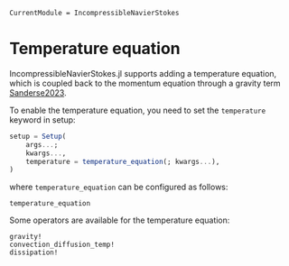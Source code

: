 ```@meta
CurrentModule = IncompressibleNavierStokes
```

# Temperature equation

IncompressibleNavierStokes.jl supports adding a temperature equation, which is
coupled back to the momentum equation through a gravity term
[Sanderse2023](@cite).

To enable the temperature equation, you need to set the `temperature` keyword
in setup:

```julia
setup = Setup(
    args...;
    kwargs...,
    temperature = temperature_equation(; kwargs...),
)
```

where `temperature_equation` can be configured as follows:

```@docs
temperature_equation
```

Some operators are available for the temperature equation:
```@docs
gravity!
convection_diffusion_temp!
dissipation!
```
